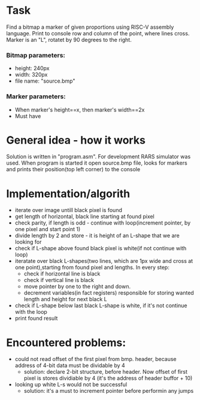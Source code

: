 # Task
Find a bitmap a marker of given proportions using RISC-V assembly language. Print to console row and column of the point, where lines cross. Marker is an "L", rotatet by 90 degrees to the right.

### Bitmap parameters:
- height: 240px
- width: 320px
- file name: "source.bmp"
### Marker parameters: 
- When marker's height==x, then marker's width==2x
- Must have 

# General idea - how it works
Solution is written in "program.asm". For development RARS simulator was used. When program is started it open source.bmp file, looks for markers and prints their position(top left corner) to the console

# Implementation/algorith 
- iterate over image untill black pixel is found
- get length of horizontal, black line starting at found pixel
- check parity, if length is odd - continue with loop(increment pointer, by one pixel and start point 1)
- divide length by 2 and store - it is height of an L-shape that we are looking for
- check if L-shape above found black pixel is white(if not continue with loop)
- iteratate over black L-shapes(two lines, which are 1px wide and cross at one point),starting from found pixel and lengths. In every step:
    - check if horizontal line is black 
    - check if vertical line is black 
    - move pointer by one to the right and down.
    - decrement variables(in fact registers) responsible for storing wanted length and height for next black L
- check if L-shape below last black L-shape is  white, if it's not continue with the loop 
- print found result

# Encountered problems: 
- could not read offset of the first pixel from bmp. header, because address of 4-bit data must be dividable by 4 
    - solution: declare 2-bit structure, before header. Now offset of first pixel is stores dividiable by 4 (it's the address of header buffor + 10)
- looking up white L-s would not be successful 
    - solution: it's a must to increment pointer before performin any jumps 